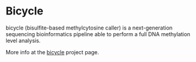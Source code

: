Bicycle
=======
bicycle (bisulfite-based methylcytosine caller) is a next-generation sequencing 
bioinformatics pipeline able to perform a full DNA methylation level analysis.

More info at the [bicycle](http://sing.ei.uvigo.es/bicycle) project page.


